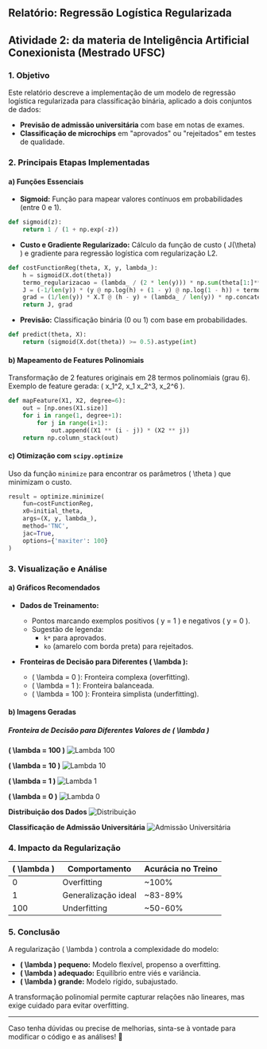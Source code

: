 ## Relatório: Regressão Logística Regularizada
## Atividade 2: da materia de Inteligência Artificial Conexionista (Mestrado UFSC)

### 1. Objetivo
Este relatório descreve a implementação de um modelo de regressão logística regularizada para classificação binária, aplicado a dois conjuntos de dados:

- **Previsão de admissão universitária** com base em notas de exames.
- **Classificação de microchips** em "aprovados" ou "rejeitados" em testes de qualidade.

### 2. Principais Etapas Implementadas

#### a) Funções Essenciais

- **Sigmoid:** Função para mapear valores contínuos em probabilidades (entre 0 e 1).

```python
def sigmoid(z):
    return 1 / (1 + np.exp(-z))
```

- **Custo e Gradiente Regularizado:** Cálculo da função de custo \( J(\theta) \) e gradiente para regressão logística com regularização L2.

```python
def costFunctionReg(theta, X, y, lambda_):
    h = sigmoid(X.dot(theta))
    termo_regularizacao = (lambda_ / (2 * len(y))) * np.sum(theta[1:]**2)
    J = (-1/len(y)) * (y @ np.log(h) + (1 - y) @ np.log(1 - h)) + termo_regularizacao
    grad = (1/len(y)) * X.T @ (h - y) + (lambda_ / len(y)) * np.concatenate([[0], theta[1:]])
    return J, grad
```

- **Previsão:** Classificação binária (0 ou 1) com base em probabilidades.

```python
def predict(theta, X):
    return (sigmoid(X.dot(theta)) >= 0.5).astype(int)
```

#### b) Mapeamento de Features Polinomiais

Transformação de 2 features originais em 28 termos polinomiais (grau 6). Exemplo de feature gerada: \( x_1^2, x_1 x_2^3, x_2^6 \).

```python
def mapFeature(X1, X2, degree=6):
    out = [np.ones(X1.size)]
    for i in range(1, degree+1):
        for j in range(i+1):
            out.append((X1 ** (i - j)) * (X2 ** j))
    return np.column_stack(out)
```

#### c) Otimização com `scipy.optimize`

Uso da função `minimize` para encontrar os parâmetros \( \theta \) que minimizam o custo.

```python
result = optimize.minimize(
    fun=costFunctionReg,
    x0=initial_theta,
    args=(X, y, lambda_),
    method='TNC',
    jac=True,
    options={'maxiter': 100}
)
```

### 3. Visualização e Análise

#### a) Gráficos Recomendados

- **Dados de Treinamento:**
    - Pontos marcando exemplos positivos \( y = 1 \) e negativos \( y = 0 \).
    - Sugestão de legenda:
        - `k*` para aprovados.
        - `ko` (amarelo com borda preta) para rejeitados.

- **Fronteiras de Decisão para Diferentes \( \lambda \):**
    - \( \lambda = 0 \): Fronteira complexa (overfitting).
    - \( \lambda = 1 \): Fronteira balanceada.
    - \( \lambda = 100 \): Fronteira simplista (underfitting).

#### b) Imagens Geradas

##### **Fronteira de Decisão para Diferentes Valores de \( \lambda \)**

**\( \lambda = 100 \)**
![Lambda 100](Lambda100.png)

**\( \lambda = 10 \)**
![Lambda 10](Lambda10.png)

**\( \lambda = 1 \)**
![Lambda 1](Lambda1.png)

**\( \lambda = 0 \)**
![Lambda 0](Lambda0.png)

**Distribuição dos Dados**
![Distribuição](distribuicao.png)

**Classificação de Admissão Universitária**
![Admissão Universitária](image6.png)

### 4. Impacto da Regularização

| \( \lambda \) | Comportamento        | Acurácia no Treino |
|-------------|--------------------|-----------------|
| 0           | Overfitting         | ~100%          |
| 1           | Generalização ideal | ~83-89%        |
| 100         | Underfitting        | ~50-60%        |

### 5. Conclusão

A regularização \( \lambda \) controla a complexidade do modelo:

- **\( \lambda \) pequeno:** Modelo flexível, propenso a overfitting.
- **\( \lambda \) adequado:** Equilíbrio entre viés e variância.
- **\( \lambda \) grande:** Modelo rígido, subajustado.

A transformação polinomial permite capturar relações não lineares, mas exige cuidado para evitar overfitting.

---

Caso tenha dúvidas ou precise de melhorias, sinta-se à vontade para modificar o código e as análises! 🚀
